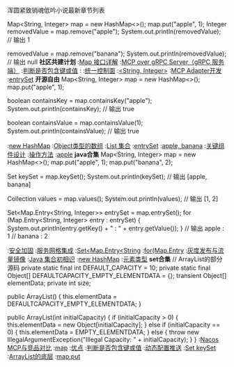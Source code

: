 浑圆紧致销魂低吟小说最新章节列表


Map<String, Integer> map = new HashMap<>();
map.put("apple", 1);
Integer removedValue = map.remove("apple");
System.out.println(removedValue);  // 输出 1

removedValue = map.remove("banana");
System.out.println(removedValue);  // 输出 null
<strong>社区共建计划</strong>
:[Map 接口详解](https://rentry.org/me6wzbs4)
:[MCP over gRPC Server（gRPC 服务端）](https://pastebin.com/7CGLc5Sa)
:[判断是否包含键或值](https://pastebin.com/ueMBFANU)
:[<Integer>](https://rentry.org/2bsxew6w)
:[统一控制面](https://pastebin.com/eGTbS6VC)
:[<String, Integer>](https://pastebin.com/53Eva5aW)
:[MCP Adapter开发](https://rentry.org/kvnhxzcm)
:[entrySet](https://rentry.org/py52zaye)
<strong>开源自由</strong>
Map<String, Integer> map = new HashMap<>();
map.put("apple", 1);

boolean containsKey = map.containsKey("apple");
System.out.println(containsKey);  // 输出 true

boolean containsValue = map.containsValue(1);
System.out.println(containsValue);  // 输出 true

:[new HashMap](https://pastebin.com/vUCxQTQn)
:[Object类型的数组](https://rentry.org/5zga42yg)
:[List 集合](https://rentry.org/vxuphza8)
:[entrySet](https://pastebin.com/d0yjuLGz)
:[apple, banana](https://pastebin.com/SiwmQmD5)
:[关键组件设计](https://pastebin.com/ZUH4Rrzg)
:[操作方法](https://rentry.org/hm3bcx63)
:[apple](https://pastebin.com/DSiAxF4w)
<strong>java合集</strong>
Map<String, Integer> map = new HashMap<>();
map.put("apple", 1);
map.put("banana", 2);

Set<String> keySet = map.keySet();
System.out.println(keySet);  // 输出 [apple, banana]

Collection<Integer> values = map.values();
System.out.println(values);  // 输出 [1, 2]

Set<Map.Entry<String, Integer>> entrySet = map.entrySet();
for (Map.Entry<String, Integer> entry : entrySet) {
    System.out.println(entry.getKey() + " : " + entry.getValue());
}
// 输出 apple : 1
//      banana : 2

:[安全加固](https://pastebin.com/Y83bf9qK)
:[服务网格集成](https://rentry.org/xxrbb5x9)
:[Set<Map.Entry<String](https://pastebin.com/ccgm3Ceh)
:[for(Map.Entry](https://github.com/xglwa/UU)
:[灰度发布与流量镜像](https://rentry.org/gn8bq3fi)
:[Java 集合初相识](https://pastebin.com/GuTbstmH)
:[new HashMap](https://pastebin.com/WRCnRh5v)
:[元素类型](https://github.com/gzybfg/zjzg/issues/2)
<strong>set合集</strong>
// ArrayList的部分源码
private static final int DEFAULT_CAPACITY = 10;
private static final Object[] DEFAULTCAPACITY_EMPTY_ELEMENTDATA = {};
transient Object[] elementData;
private int size;

public ArrayList() {
    this.elementData = DEFAULTCAPACITY_EMPTY_ELEMENTDATA;
}

public ArrayList(int initialCapacity) {
    if (initialCapacity > 0) {
        this.elementData = new Object[initialCapacity];
    } else if (initialCapacity == 0) {
        this.elementData = EMPTY_ELEMENTDATA;
    } else {
        throw new IllegalArgumentException("Illegal Capacity: " + initialCapacity);
    }
}
:[Nacos MCP与竞品对比](https://github.com/qxzzdl/cys)
:[map](https://github.com/wzdsmck/hwd)
:[优点](https://rentry.org/fdcc7p4m)
:[判断是否包含键或值](https://rentry.org/hxsun6ax)
:[动态配置推送](https://pastebin.com/zUccCJTU)
:[Set<K> keySet](https://rentry.org/k5xpdmxi)
:[ArrayList的底层](https://pastebin.com/xGD4KqZP)
:[map.put](https://github.com/ztdyl/sok)
